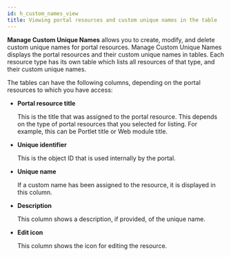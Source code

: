 ```yaml
---
id: h_custom_names_view
title: Viewing portal resources and custom unique names in the table
---
```





**Manage Custom Unique Names** allows you to create, modify, and delete custom unique names for portal resources. Manage Custom Unique Names displays the portal resources and their custom unique names in tables. Each resource type has its own table which lists all resources of that type, and their custom unique names.

The tables can have the following columns, depending on the portal resources to which you have access:

-   **Portal resource title**

    This is the title that was assigned to the portal resource. This depends on the type of portal resources that you selected for listing. For example, this can be Portlet title or Web module title.

-   **Unique identifier**

    This is the object ID that is used internally by the portal.

-   **Unique name**

    If a custom name has been assigned to the resource, it is displayed in this column.

-   **Description**

    This column shows a description, if provided, of the unique name.

-   **Edit icon**

    This column shows the icon for editing the resource.


